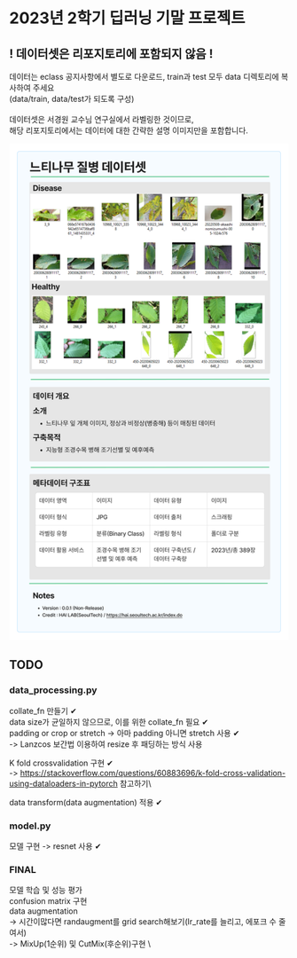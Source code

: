 # 2023년 2학기 딥러닝 기말 프로젝트
## ! 데이터셋은 리포지토리에 포함되지 않음 !
데이터는 eclass 공지사항에서 별도로 다운로드, train과 test 모두 data 디렉토리에 복사하여 주세요\
(data/train, data/test가 되도록 구성)\
\
데이터셋은 서경원 교수님 연구실에서 라벨링한 것이므로,\
해당 리포지토리에서는 데이터에 대한 간략한 설명 이미지만을 포함합니다.

![](./data.jpg)

## TODO
### data_processing.py
collate_fn 만들기 ✔\
data size가 균일하지 않으므로, 이를 위한 collate_fn 필요 ✔\
padding or crop or stretch -> 아마 padding 아니면 stretch 사용 ✔\
-> Lanzcos 보간법 이용하여 resize 후 패딩하는 방식 사용

K fold crossvalidation 구현 ✔\
-> https://stackoverflow.com/questions/60883696/k-fold-cross-validation-using-dataloaders-in-pytorch 참고하기\

data transform(data augmentation) 적용 ✔

### model.py
모델 구현 -> resnet 사용 ✔

### FINAL
모델 학습 및 성능 평가 \
confusion matrix 구현 \
data augmentation \
-> 시간이많다면 randaugment를 grid search해보기(lr_rate를 늘리고, 에포크 수 줄여서) \
-> MixUp(1순위) 및 CutMix(후순위)구현 \